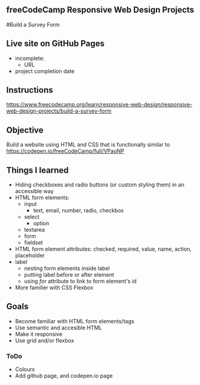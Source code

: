 ## freeCodeCamp Responsive Web Design Projects
#Build a Survey Form

## Live site on GitHub Pages
 - incomplete:
   - URL
 - project completion date
 
## Instructions
https://www.freecodecamp.org/learn/responsive-web-design/responsive-web-design-projects/build-a-survey-form

## Objective
Build a website using HTML and CSS that is functionally similar to https://codepen.io/freeCodeCamp/full/VPaoNP

## Things I learned
 - Hiding checkboxes and radio buttons (or custom styling them) in an accessible way
 - HTML form elements:
   - input
     - text, email, number, radio, checkbox
   - select
     - option
   - textarea
   - form
   - fieldset
 - HTML form element attributes: checked, required, value, name, action, placeholder
 - label
   - nesting form elements inside label
   - putting label before or after element
   - using *for* attribute to link to form element's id
 - More familier with CSS Flexbox

## Goals
 - Become familiar with HTML form elements/tags
 - Use semantic and accesible HTML
 - Make it responsive
 - Use grid and/or flexbox

### ToDo
 - Colours
 - Add github page, and codepen.io page